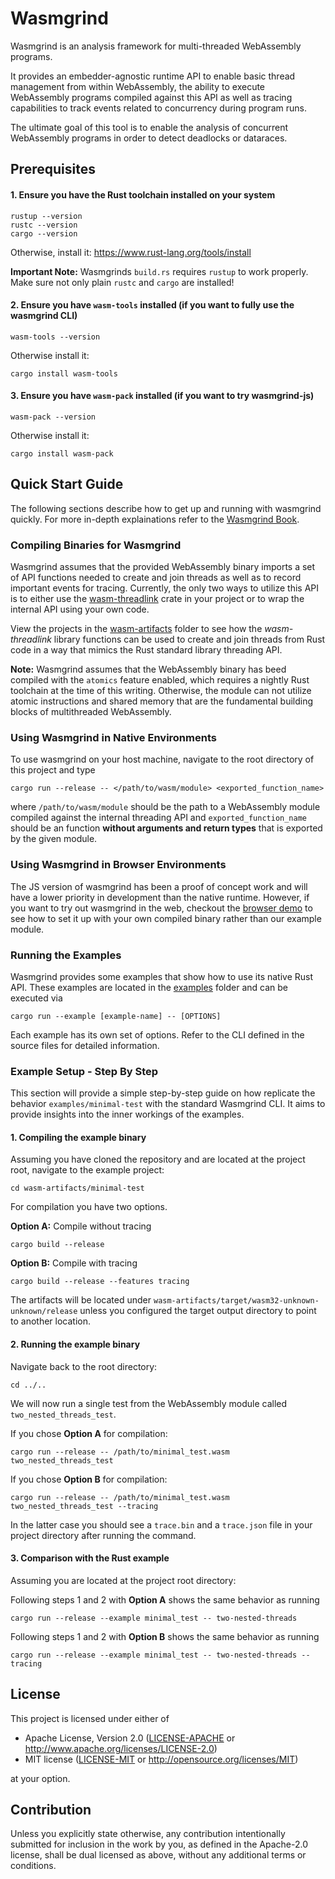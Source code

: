 # Wasmgrind

Wasmgrind is an analysis framework for multi-threaded WebAssembly programs.

It provides an embedder-agnostic runtime API to enable basic thread management from within WebAssembly, the ability to execute WebAssembly programs compiled against this API as well as tracing capabilities to track events related to concurrency during program runs.

The ultimate goal of this tool is to enable the analysis of concurrent WebAssembly programs in order to detect deadlocks or dataraces.

## Prerequisites
#### 1. Ensure you have the Rust toolchain installed on your system

    rustup --version
    rustc --version
    cargo --version

Otherwise, install it: https://www.rust-lang.org/tools/install

**Important Note:** Wasmgrinds `build.rs` requires `rustup` to work properly. Make sure not only plain `rustc` and `cargo` are installed!

#### 2. Ensure you have `wasm-tools` installed (if you want to fully use the wasmgrind CLI)

    wasm-tools --version

Otherwise install it:

    cargo install wasm-tools

#### 3. Ensure you have `wasm-pack` installed (if you want to try wasmgrind-js)

    wasm-pack --version

Otherwise install it:

    cargo install wasm-pack

## Quick Start Guide
The following sections describe how to get up and running with wasmgrind quickly. For more in-depth explainations refer to the [Wasmgrind Book](https://wasmgrind-d6f2b1.gitlab.io/book/).

### Compiling Binaries for Wasmgrind
Wasmgrind assumes that the provided WebAssembly binary imports a set of API functions needed to create and join threads as well as to record important events for tracing.  Currently, the only two ways to utilize this API is to either use the [wasm-threadlink](crates/wasm-threadlink/) crate in your project or to wrap the internal API using your own code. 

View the projects in the [wasm-artifacts](wasm-artifacts) folder to see how the _wasm-threadlink_ library functions can be used to create and join threads from Rust code in a way that mimics the Rust standard library threading API.

**Note:** Wasmgrind assumes that the WebAssembly binary has beed compiled with the `atomics` feature enabled, which requires a nightly Rust toolchain at the time of this writing. Otherwise, the module can not utilize atomic instructions and shared memory that are the fundamental building blocks of multithreaded WebAssembly.

### Using Wasmgrind in Native Environments
To use wasmgrind on your host machine, navigate to the root directory of this project and type

    cargo run --release -- </path/to/wasm/module> <exported_function_name>

where `/path/to/wasm/module` should be the path to a WebAssembly module compiled against the internal threading API and `exported_function_name` should be an function **without arguments and return types** that is exported by the given module.

### Using Wasmgrind in Browser Environments
The JS version of wasmgrind has been a proof of concept work and will have a lower priority in development than the native runtime. However, if you want to try out wasmgrind in the web, checkout the [browser demo](demos/browser-demo/README.md) to see how to set it up with your own compiled binary rather than our example module.

### Running the Examples
Wasmgrind provides some examples that show how to use its native Rust API. These examples are located in the [examples](examples) folder and can be executed via

    cargo run --example [example-name] -- [OPTIONS]

Each example has its own set of options. Refer to the CLI defined in the source files for detailed information.

### Example Setup - Step By Step
This section will provide a simple step-by-step guide on how replicate the behavior `examples/minimal-test` with the standard Wasmgrind CLI. It aims to provide insights into the inner workings of the examples.

#### 1. Compiling the example binary
Assuming you have cloned the repository and are located at the project root, navigate to the example project:

    cd wasm-artifacts/minimal-test

For compilation you have two options.

**Option A:** Compile without tracing

    cargo build --release

**Option B:** Compile with tracing

    cargo build --release --features tracing

The artifacts will be located under `wasm-artifacts/target/wasm32-unknown-unknown/release` unless you configured the target output directory to point to another location.

#### 2. Running the example binary

Navigate back to the root directory:

    cd ../..

We will now run a single test from the WebAssembly module called `two_nested_threads_test`.

If you chose **Option A** for compilation:

    cargo run --release -- /path/to/minimal_test.wasm two_nested_threads_test

If you chose **Option B** for compilation:

    cargo run --release -- /path/to/minimal_test.wasm two_nested_threads_test --tracing

In the latter case you should see a `trace.bin` and a `trace.json` file in your project directory after running the command.

#### 3. Comparison with the Rust example
Assuming you are located at the project root directory:

Following steps 1 and 2 with **Option A** shows the same behavior as running

    cargo run --release --example minimal_test -- two-nested-threads

Following steps 1 and 2 with **Option B** shows the same behavior as running

    cargo run --release --example minimal_test -- two-nested-threads --tracing

## License

This project is licensed under either of

 * Apache License, Version 2.0
   ([LICENSE-APACHE](LICENSE-APACHE) or <http://www.apache.org/licenses/LICENSE-2.0>)
 * MIT license
   ([LICENSE-MIT](LICENSE-MIT) or <http://opensource.org/licenses/MIT>)

at your option.

## Contribution

Unless you explicitly state otherwise, any contribution intentionally submitted
for inclusion in the work by you, as defined in the Apache-2.0 license, shall be
dual licensed as above, without any additional terms or conditions.
